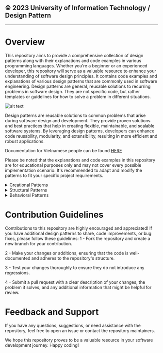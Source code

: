 ## © 2023 University of Information Technology / Design Pattern
_________________________________
# Overview

This repository aims to provide a comprehensive collection of design patterns along with their explanations and code examples in various programming languages. Whether you're a beginner or an experienced developer, this repository will serve as a valuable resource to enhance your understanding of software design principles. It contains code examples and explanations of various design patterns that are commonly used in software engineering. Design patterns are general, reusable solutions to recurring problems in software design. They are not specific code, but rather templates or guidelines for how to solve a problem in different situations.

![alt text](https://i.imgur.com/Z7WQvq0.png)

Design patterns are reusable solutions to common problems that arise during software design and development. They provide proven solutions and best practices that help in creating flexible, maintainable, and scalable software systems. By leveraging design patterns, developers can enhance code reusability, modularity, and extensibility, resulting in more efficient and robust applications.

Documentation for Vietnamese people can be found [HERE](https://github.com/phanxuanquang/Design-Patterns/blob/master/Documentation.pdf)

Please be noted that the explanations and code examples in this repository are for educational purposes only and may not cover every possible implementation scenario. It's recommended to adapt and modify the patterns to fit your specific project requirements.
<details>
  <summary>Creational Patterns</summary>

  
Creational patterns are concerned with how objects are created and initialized. They can help you control the complexity and variability of object creation, and encapsulate the logic and details of object creation from the rest of the system.

Some examples of creational patterns are:

•  Singleton: Ensures that only one instance of a class exists and provides a global access point to it.

•  Factory Method: Defines an interface for creating an object, but lets subclasses decide which class to instantiate.

•  Abstract Factory: Provides an interface for creating families of related or dependent objects without specifying their concrete classes.

•  Builder: Separates the construction of a complex object from its representation, allowing the same construction process to create different representations.

•  Prototype: Specifies the kinds of objects to create using a prototypical instance, and creates new objects by copying this prototype.
</details>
<details>
  <summary>Structural Patterns</summary>
  
Structural patterns are concerned with how classes and objects are composed and organized. They can help you define the relationships and dependencies between different components, and facilitate the communication and cooperation between them.

Some examples of structural patterns are:

•  Adapter: Allows classes with incompatible interfaces to work together by wrapping its own interface around that of an existing class.

•  Bridge: Decouples an abstraction from its implementation, allowing them to vary independently.

•  Composite: Composes objects into tree structures to represent part-whole hierarchies, and lets clients treat individual objects and compositions uniformly.

•  Decorator: Attaches additional responsibilities to an object dynamically, providing a flexible alternative to subclassing for extending functionality.

•  Facade: Provides a unified interface to a set of interfaces in a subsystem, defining a higher-level interface that makes the subsystem easier to use.

•  Flyweight: Uses sharing to support large numbers of fine-grained objects efficiently, reducing the memory and resource consumption.

•  Proxy: Provides a surrogate or placeholder for another object to control access to it, adding a layer of indirection or protection.

</details>

<details>
    <summary>Behavioral Patterns</summary>
  
Behavioral patterns are concerned with how classes and objects interact and distribute responsibilities. They can help you define the communication protocols between objects, and encapsulate the algorithms and logic behind them.

Some examples of behavioral patterns are:

•  Chain of Responsibility: Avoids coupling the sender of a request to its receiver by giving more than one object a chance to handle the request, creating a chain of potential handlers.

•  Command: Encapsulates a request as an object, allowing you to parameterize clients with different requests, queue or log requests, and support undoable operations.

•  Interpreter: Given a language, defines a representation for its grammar along with an interpreter that uses the representation to interpret sentences in the language.

•  Iterator: Provides a way to access the elements of an aggregate object sequentially without exposing its underlying representation.

•  Mediator: Defines an object that encapsulates how a set of objects interact, promoting loose coupling by keeping objects from referring to each other explicitly.

•  Memento: Without violating encapsulation, captures and externalizes an object's internal state so that the object can be restored to this state later.

•  Observer: Defines a one-to-many dependency between objects so that when one object changes state, all its dependents are notified and updated automatically.

•  State: Allows an object to alter its behavior when its internal state changes, making it appear as if the object changed its class.

•  Strategy: Defines a family of algorithms, encapsulates each one, and makes them interchangeable, letting the algorithm vary independently from clients that use it.

•  Template Method: Defines the skeleton of an algorithm in an operation, deferring some steps to subclasses, letting subclasses redefine certain steps of an algorithm without changing its structure.

•  Visitor: Represents an operation to be performed on the elements of an object structure, letting you define a new operation without changing the classes of the elements on which it operates.
</details>

# Contribution Guidelines
Contributions to this repository are highly encouraged and appreciated! If you have additional design patterns to share, code improvements, or bug fixes, please follow these guidelines:
1 - Fork the repository and create a new branch for your contribution.

2 - Make your changes or additions, ensuring that the code is well-documented and adheres to the repository's structure.

3 - Test your changes thoroughly to ensure they do not introduce any regressions.

4 - Submit a pull request with a clear description of your changes, the problem it solves, and any additional information that might be helpful for review.

# Feedback and Support

If you have any questions, suggestions, or need assistance with the repository, feel free to open an issue or contact the repository maintainers.

We hope this repository proves to be a valuable resource in your software development journey. Happy coding!


